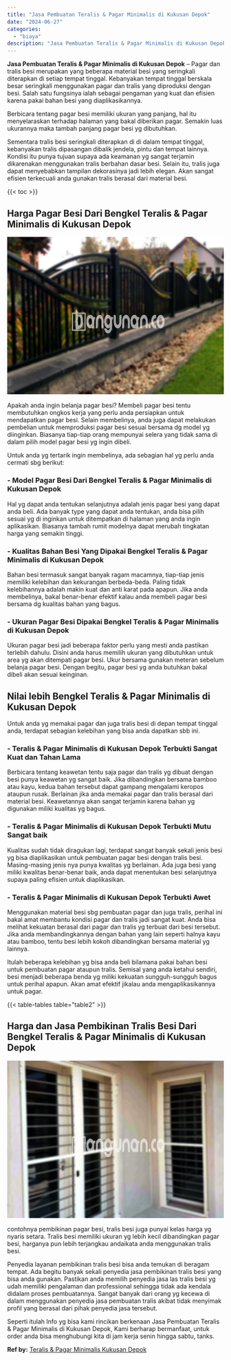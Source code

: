 ```yaml
---
title: "Jasa Pembuatan Teralis & Pagar Minimalis di Kukusan Depok"
date: "2024-06-27"
categories: 
  - "biaya"
description: "Jasa Pembuatan Teralis & Pagar Minimalis di Kukusan Depok. Seperti itulah Info yg bisa kami rincikan berkenaan Jasa Pembuatan Teralis & Pagar Minimalis di Ku..."
---
```


**Jasa Pembuatan Teralis & Pagar Minimalis di Kukusan Depok** – Pagar dan tralis besi merupakan yang beberapa material besi yang seringkali diterapkan di setiap tempat tinggal. Kebanyakan tempat tinggal berskala besar seringkali menggunakan pagar dan tralis yang diproduksi dengan besi. Salah satu fungsinya ialah sebagai pengaman yang kuat dan efisien karena pakai bahan besi yang diaplikasikannya.

Berbicara tentang pagar besi memiliki ukuran yang panjang, hal itu menyelaraskan terhadap halaman yang bakal diberikan pagar. Semakin luas ukurannya maka tambah panjang pagar besi yg dibutuhkan.

Sementara tralis besi seringkali diterapkan di di dalam tempat tinggal, kebanyakan tralis dipasangan dibalik jendela, pintu dan tempat lainnya. Kondisi itu punya tujuan supaya ada keamanan yg sangat terjamin dikarenakan menggunakan tralis berbahan dasar besi. Selain itu, tralis juga dapat menyebabkan tampilan dekorasinya jadi lebih elegan. Akan sangat efisien terkecuali anda gunakan tralis berasal dari material besi.

{{< toc >}}

## Harga Pagar Besi Dari Bengkel Teralis & Pagar Minimalis di Kukusan Depok

![Jasa Pembuatan Teralis & Pagar Minimalis di Kukusan Depok](/images/pagar-minimalis-murah-52.png)

Apakah anda ingin belanja pagar besi? Membeli pagar besi tentu membutuhkan ongkos kerja yang perlu anda persiapkan untuk mendapatkan pagar besi. Selain membelinya, anda juga dapat melakukan pembelian untuk memproduksi pagar besi sesuai bersama dg model yg diinginkan. Biasanya tiap-tiap orang mempunyai selera yang tidak sama di dalam pilih model pagar besi yg ingin dibeli.

Untuk anda yg tertarik ingin membelinya, ada sebagian hal yg perlu anda cermati sbg berikut:
### \- Model Pagar Besi Dari Bengkel Teralis & Pagar Minimalis di Kukusan Depok

Hal yg dapat anda tentukan selanjutnya adalah jenis pagar besi yang dapat anda beli. Ada banyak type yang dapat anda tentukan, anda bisa pilih sesuai yg di inginkan untuk ditempatkan di halaman yang anda ingin aplikasikan. Biasanya tambah rumit modelnya dapat merubah tingkatan harga yang semakin tinggi.

### \- Kualitas Bahan Besi Yang Dipakai Bengkel Teralis & Pagar Minimalis di Kukusan Depok

Bahan besi termasuk sangat banyak ragam macamnya, tiap-tiap jenis memiliki kelebihan dan kekurangan berbeda-beda. Paling tidak kelebihannya adalah makin kuat dan anti karat pada apapun. Jika anda membelinya, bakal benar-benar efektif kalau anda membeli pagar besi bersama dg kualitas bahan yang bagus.

### \- Ukuran Pagar Besi Dipakai Bengkel Teralis & Pagar Minimalis di Kukusan Depok

Ukuran pagar besi jadi beberapa faktor perlu yang mesti anda pastikan terlebih dahulu. Disini anda harus memilih ukuran yang dibutuhkan untuk area yg akan ditempati pagar besi. Ukur bersama gunakan meteran sebelum belanja pagar besi. Dengan begitu, pagar besi yg anda butuhkan bakal dibeli akan sesuai keinginan.

## Nilai lebih Bengkel Teralis & Pagar Minimalis di Kukusan Depok

Untuk anda yg memakai pagar dan juga tralis besi di depan tempat tinggal anda, terdapat sebagian kelebihan yang bisa anda dapatkan sbb ini.

### \- Teralis & Pagar Minimalis di Kukusan Depok Terbukti Sangat Kuat dan Tahan Lama

Berbicara tentang keawetan tentu saja pagar dan tralis yg dibuat dengan besi punya keawetan yg sangat baik. Jika dibandingkan bersama bamboo atau kayu, kedua bahan tersebut dapat gampang mengalami keropos ataupun rusak. Berlainan jika anda memakai pagar dan tralis berasal dari material besi. Keawetannya akan sangat terjamin karena bahan yg digunakan miliki kualitas yg bagus.

### \- Teralis & Pagar Minimalis di Kukusan Depok Terbukti Mutu Sangat baik

Kualitas sudah tidak diragukan lagi, terdapat sangat banyak sekali jenis besi yg bisa diaplikasikan untuk pembuatan pagar besi dengan tralis besi. Masing-masing jenis nya punya kwalitas yg berlainan. Ada juga besi yang miliki kwalitas benar-benar baik, anda dapat menentukan besi selanjutnya supaya paling efisien untuk diaplikasikan.

### \- Teralis & Pagar Minimalis di Kukusan Depok Terbukti Awet

Menggunakan material besi sbg pembuatan pagar dan juga tralis, perihal ini bakal amat membantu kondisi pagar dan tralis jadi sangat kuat. Anda bisa melihat kekuatan berasal dari pagar dan tralis yg terbuat dari besi tersebut. Jika anda membandingkannya dengan bahan yang lain seperti halnya kayu atau bamboo, tentu besi lebih kokoh dibandingkan bersama material yg lainnya.

Itulah beberapa kelebihan yg bisa anda beli bilamana pakai bahan besi untuk pembuatan pagar ataupun tralis. Semisal yang anda ketahui sendiri, besi menjadi beberapa benda yg miliki kekuatan sungguh-sungguh bagus untuk perihal apapun. Akan amat efektif jikalau anda mengaplikasikannya untuk pagar.

{{< table-tables table="table2" >}}

## Harga dan Jasa Pembikinan Tralis Besi Dari Bengkel Teralis & Pagar Minimalis di Kukusan Depok

![Jasa Pembuatan Teralis & Pagar Minimalis di Kukusan Depok](/images/teralis-minimalis-murah-16.png)

contohnya pembikinan pagar besi, tralis besi juga punyai kelas harga yg nyaris setara. Tralis besi memiliki ukuran yg lebih kecil dibandingkan pagar besi, harganya pun lebih terjangkau andaikata anda menggunakan tralis besi.

Penyedia layanan pembikinan tralis besi bisa anda temukan di beragam tempat. Ada begitu banyak sekali penyedia jasa pembikinan tralis besi yang bisa anda gunakan. Pastikan anda memilih penyedia jasa las tralis besi yg udah memiliki pengalaman dan professional sehingga tidak ada kendala didalam proses pembuatannya. Sangat banyak dari orang yg kecewa di dalam menggunakan penyedia jasa pembuatan tralis akibat tidak menyimak profil yang berasal dari pihak penyedia jasa tersebut.

Seperti itulah Info yg bisa kami rincikan berkenaan Jasa Pembuatan Teralis & Pagar Minimalis di Kukusan Depok, Kami berharap bermanfaat, untuk order anda bisa menghubungi kita di jam kerja senin hingga sabtu, tanks.

**Ref by:** [Teralis & Pagar Minimalis Kukusan Depok](https://id.wikipedia.org/wiki/Teralis)
